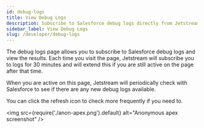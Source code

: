 ```yaml
---
id: debug-logs
title: View Debug Logs
description: Subscribe to Salesforce debug logs directly from Jetstream without needing to use the Developer Console.
sidebar_label: View Debug Logs
slug: /developer/debug-logs
---
```


The debug logs page allows you to subscribe to Salesforce debug logs and view the results. Each time you visit the page, Jetstream will subscribe you to logs for 30 minutes and will extend this if you are still active on the page after that time.

When you are active on this page, Jetstream will periodically check with Salesforce to see if there are any new debug logs available.

You can click the refresh icon to check more frequently if you need to.

<img src={require('./anon-apex.png').default} alt="Anonymous apex screenshot" />
